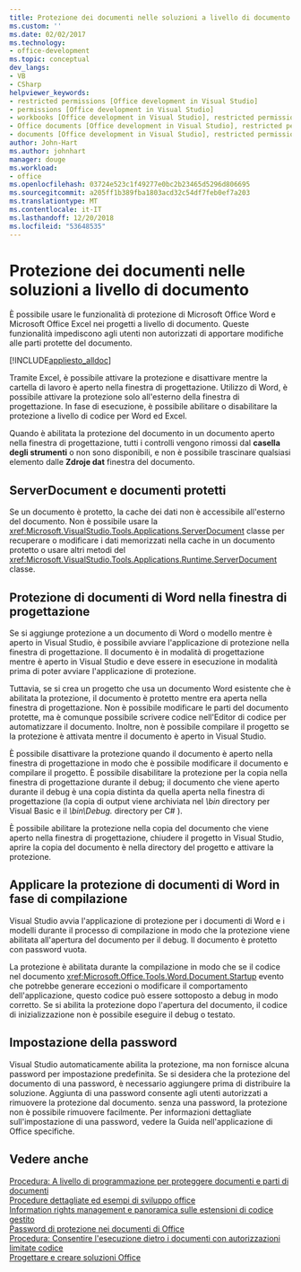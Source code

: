 ```yaml
---
title: Protezione dei documenti nelle soluzioni a livello di documento
ms.custom: ''
ms.date: 02/02/2017
ms.technology:
- office-development
ms.topic: conceptual
dev_langs:
- VB
- CSharp
helpviewer_keywords:
- restricted permissions [Office development in Visual Studio]
- permissions [Office development in Visual Studio]
- workbooks [Office development in Visual Studio], restricted permissions
- Office documents [Office development in Visual Studio], restricted permissions
- documents [Office development in Visual Studio], restricted permissions
author: John-Hart
ms.author: johnhart
manager: douge
ms.workload:
- office
ms.openlocfilehash: 03724e523c1f49277e0bc2b23465d5296d806695
ms.sourcegitcommit: a205ff1b389fba1803acd32c54df7feb0ef7a203
ms.translationtype: MT
ms.contentlocale: it-IT
ms.lasthandoff: 12/20/2018
ms.locfileid: "53648535"
---
```

# <a name="document-protection-in-document-level-solutions"></a>Protezione dei documenti nelle soluzioni a livello di documento
  È possibile usare le funzionalità di protezione di Microsoft Office Word e Microsoft Office Excel nei progetti a livello di documento. Queste funzionalità impediscono agli utenti non autorizzati di apportare modifiche alle parti protette del documento.  
  
 [!INCLUDE[appliesto_alldoc](../vsto/includes/appliesto-alldoc-md.md)]  
  
 Tramite Excel, è possibile attivare la protezione e disattivare mentre la cartella di lavoro è aperto nella finestra di progettazione. Utilizzo di Word, è possibile attivare la protezione solo all'esterno della finestra di progettazione. In fase di esecuzione, è possibile abilitare o disabilitare la protezione a livello di codice per Word ed Excel.  
  
 Quando è abilitata la protezione del documento in un documento aperto nella finestra di progettazione, tutti i controlli vengono rimossi dal **casella degli strumenti** o non sono disponibili, e non è possibile trascinare qualsiasi elemento dalle **Zdroje dat** finestra del documento.  
  
## <a name="serverdocument-and-protected-documents"></a>ServerDocument e documenti protetti  
 Se un documento è protetto, la cache dei dati non è accessibile all'esterno del documento. Non è possibile usare la <xref:Microsoft.VisualStudio.Tools.Applications.ServerDocument> classe per recuperare o modificare i dati memorizzati nella cache in un documento protetto o usare altri metodi del <xref:Microsoft.VisualStudio.Tools.Applications.Runtime.ServerDocument> classe.  
  
## <a name="word-document-protection-in-the-designer"></a>Protezione di documenti di Word nella finestra di progettazione  
 Se si aggiunge protezione a un documento di Word o modello mentre è aperto in Visual Studio, è possibile avviare l'applicazione di protezione nella finestra di progettazione. Il documento è in modalità di progettazione mentre è aperto in Visual Studio e deve essere in esecuzione in modalità prima di poter avviare l'applicazione di protezione.  
  
 Tuttavia, se si crea un progetto che usa un documento Word esistente che è abilitata la protezione, il documento è protetto mentre era aperta nella finestra di progettazione. Non è possibile modificare le parti del documento protette, ma è comunque possibile scrivere codice nell'Editor di codice per automatizzare il documento. Inoltre, non è possibile compilare il progetto se la protezione è attivata mentre il documento è aperto in Visual Studio.  
  
 È possibile disattivare la protezione quando il documento è aperto nella finestra di progettazione in modo che è possibile modificare il documento e compilare il progetto. È possibile disabilitare la protezione per la copia nella finestra di progettazione durante il debug; il documento che viene aperto durante il debug è una copia distinta da quella aperta nella finestra di progettazione (la copia di output viene archiviata nel *\bin* directory per Visual Basic e il *\bin\Debug.* directory per C# ).  
  
 È possibile abilitare la protezione nella copia del documento che viene aperto nella finestra di progettazione, chiudere il progetto in Visual Studio, aprire la copia del documento è nella directory del progetto e attivare la protezione.  
  
## <a name="enforce-word-document-protection-on-build"></a>Applicare la protezione di documenti di Word in fase di compilazione  
 Visual Studio avvia l'applicazione di protezione per i documenti di Word e i modelli durante il processo di compilazione in modo che la protezione viene abilitata all'apertura del documento per il debug. Il documento è protetto con password vuota.  
  
 La protezione è abilitata durante la compilazione in modo che se il codice nel documento <xref:Microsoft.Office.Tools.Word.Document.Startup> evento che potrebbe generare eccezioni o modificare il comportamento dell'applicazione, questo codice può essere sottoposto a debug in modo corretto. Se si abilita la protezione dopo l'apertura del documento, il codice di inizializzazione non è possibile eseguire il debug o testato.  
  
## <a name="setting-the-password"></a>Impostazione della password  
 Visual Studio automaticamente abilita la protezione, ma non fornisce alcuna password per impostazione predefinita. Se si desidera che la protezione del documento di una password, è necessario aggiungere prima di distribuire la soluzione. Aggiunta di una password consente agli utenti autorizzati a rimuovere la protezione dal documento. senza una password, la protezione non è possibile rimuovere facilmente. Per informazioni dettagliate sull'impostazione di una password, vedere la Guida nell'applicazione di Office specifiche.  
  
## <a name="see-also"></a>Vedere anche  
 [Procedura: A livello di programmazione per proteggere documenti e parti di documenti](../vsto/how-to-programmatically-protect-documents-and-parts-of-documents.md)   
 [Procedure dettagliate ed esempi di sviluppo office](../vsto/office-development-samples-and-walkthroughs.md)   
 [Information rights management e panoramica sulle estensioni di codice gestito](../vsto/information-rights-management-and-managed-code-extensions-overview.md)   
 [Password di protezione nei documenti di Office](../vsto/password-protection-on-office-documents.md)   
 [Procedura: Consentire l'esecuzione dietro i documenti con autorizzazioni limitate codice](../vsto/how-to-permit-code-to-run-behind-documents-with-restricted-permissions.md)   
 [Progettare e creare soluzioni Office](../vsto/designing-and-creating-office-solutions.md)  
  
  